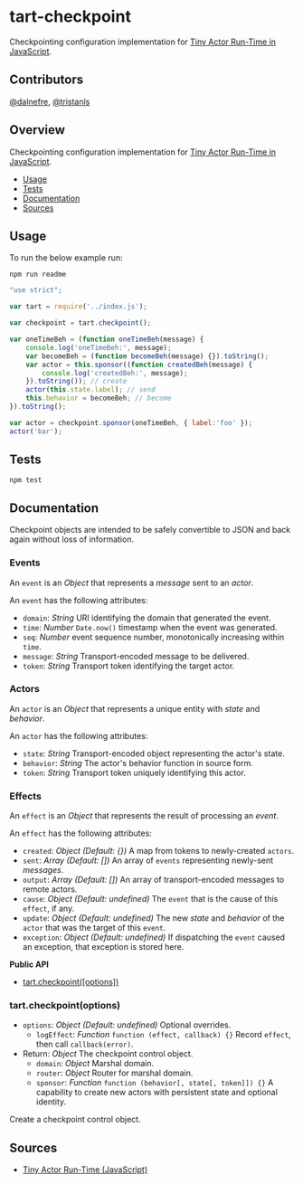 # tart-checkpoint

Checkpointing configuration implementation for [Tiny Actor Run-Time in JavaScript](https://github.com/organix/tartjs).

## Contributors

[@dalnefre](https://github.com/dalnefre), [@tristanls](https://github.com/tristanls)

## Overview

Checkpointing configuration implementation for [Tiny Actor Run-Time in JavaScript](https://github.com/organix/tartjs).

  * [Usage](#usage)
  * [Tests](#tests)
  * [Documentation](#documentation)
  * [Sources](#sources)

## Usage

To run the below example run:

    npm run readme

```javascript
"use strict";

var tart = require('../index.js');

var checkpoint = tart.checkpoint();

var oneTimeBeh = (function oneTimeBeh(message) {
    console.log('oneTimeBeh:', message);
    var becomeBeh = (function becomeBeh(message) {}).toString();
    var actor = this.sponsor((function createdBeh(message) {
        console.log('createdBeh:', message);
    }).toString()); // create
    actor(this.state.label); // send
    this.behavior = becomeBeh; // become
}).toString();

var actor = checkpoint.sponsor(oneTimeBeh, { label:'foo' });
actor('bar');

```

## Tests

    npm test

## Documentation

Checkpoint objects are intended to be safely convertible to JSON and back again without loss of information.

### Events

An `event` is an _Object_ that represents a _message_ sent to an _actor_.

An `event` has the following attributes:
  * `domain`: _String_ URI identifying the domain that generated the event.
  * `time`: _Number_ `Date.now()` timestamp when the event was generated.
  * `seq`: _Number_ event sequence number, monotonically increasing within `time`.
  * `message`: _String_ Transport-encoded message to be delivered.
  * `token`: _String_ Transport token identifying the target actor.

### Actors

An `actor` is an _Object_ that represents a unique entity with _state_ and _behavior_.

An `actor` has the following attributes:
  * `state`: _String_ Transport-encoded object representing the actor's state.
  * `behavior`: _String_ The actor's behavior function in source form.
  * `token`: _String_ Transport token uniquely identifying this actor.

### Effects

An `effect` is an _Object_ that represents the result of processing an _event_.

An `effect` has the following attributes:
  * `created`: _Object_ _(Default: {})_ A map from tokens to newly-created `actors`.
  * `sent`: _Array_ _(Default: [])_ An array of `events` representing newly-sent _messages_.
  * `output`: _Array_ _(Default: [])_ An array of transport-encoded messages to remote actors.
  * `cause`: _Object_ _(Default: undefined)_ The `event` that is the cause of this `effect`, if any.
  * `update`: _Object_ _(Default: undefined)_ The new _state_ and _behavior_ of the `actor` that was the target of this `event`.
  * `exception`: _Object_ _(Default: undefined)_ If dispatching the `event` caused an exception, that exception is stored here.

**Public API**

  * [tart.checkpoint(\[options\])](#tartcheckpointoptions)

### tart.checkpoint(options)

  * `options`: _Object_ _(Default: undefined)_ Optional overrides.  
    * `logEffect`: _Function_ `function (effect, callback) {}` 
        Record `effect`, then call `callback(error)`.
  * Return: _Object_ The checkpoint control object.
    * `domain`: _Object_ Marshal domain.
    * `router`: _Object_ Router for marshal domain.
    * `sponsor`: _Function_ `function (behavior[, state[, token]]) {}` 
        A capability to create new actors with persistent state and optional identity.

Create a checkpoint control object.

## Sources

  * [Tiny Actor Run-Time (JavaScript)](https://github.com/organix/tartjs)
